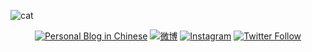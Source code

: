 ![cat](https://cjup.github.io/assets/catplay.gif)

<p align="center">
 <a href="https://huzizi.com"><img src="https://img.shields.io/website?color=34a853&label=Blog&style=for-the-badge&up_message=huzizi.com&url=https%3A%2F%2Fhuzizi.com%2F" alt="Personal Blog in Chinese" /></a>
 <a href="https://weibo.com/cojis"><img src="https://img.shields.io/website?color=e6172d&label=Weibo&style=for-the-badge&up_message=@%E8%83%A1%E8%87%AA%E8%87%AA&url=https%3A%2F%2Fweibo.com%2Fcojis" alt="微博" /></a>
 <a href="https://instagram.com/CJUpUp"><img src="https://img.shields.io/website?color=4285f4&label=Instagram&style=for-the-badge&up_message=@CJUpUp&url=https%3A%2F%2Fwww.instagram.com" alt="Instagram" /></a>
  <a href="https://twitter.com/CJUpUp"><img src="https://img.shields.io/website?color=1ea2f1&label=twitter&style=for-the-badge&up_message=@CJUpUp&url=https%3A%2F%2Ftwitter.com%2FCJUpUp" alt="Twitter Follow" /></a>
</p>



<!--
- 🔭 I’m currently working on ...
- 🌱 I’m currently learning ...
- 👯 I’m looking to collaborate on ...
- 🤔 I’m looking for help with ...
- 💬 Ask me about ...
- 📫 How to reach me: ...
- 😄 Pronouns: ...
- ⚡ Fun fact: ...
-->
